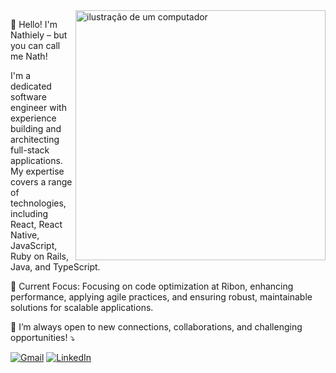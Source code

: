 <img src="https://raw.githubusercontent.com/MicaelliMedeiros/micaellimedeiros/master/image/computer-illustration.png" alt="ilustração de um computador" min-width="400px" max-width="400px" width="400px" align="right">

<p align="left"> 
  👋 Hello! I'm Nathiely – but you can call me Nath! 
</p>

<p align="left">
I'm a dedicated software engineer with experience building and architecting full-stack applications. My expertise covers a range of technologies, including React, React Native, JavaScript, Ruby on Rails, Java, and TypeScript.
</p>

<p align="left">
 🔹 Current Focus: Focusing on code optimization at Ribon, enhancing performance, applying agile practices, and ensuring robust, maintainable solutions for scalable applications.
</p>

<p align="left">
  💌 I’m always open to new connections, collaborations, and challenging opportunities! ⤵️
</p>

<p align="left">
  <a href="mailto:nathielymm@gmail.com" title="Gmail">
  <img src="https://img.shields.io/badge/-Gmail-FF0000?style=flat-square&labelColor=FF0000&logo=gmail&logoColor=white&link=mailto:nathielymm@gmail.com" alt="Gmail"/></a>
  <a href="https://www.linkedin.com/in/nathielymacedo" title="LinkedIn">
  <img src="https://img.shields.io/badge/-Linkedin-0e76a8?style=flat-square&logo=Linkedin&logoColor=white&link=https://www.linkedin.com/in/nathielymacedo" alt="LinkedIn"/></a>
</p>
